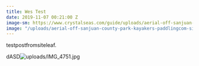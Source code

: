 ```yaml
---
title: Wes Test
date: 2019-11-07 00:21:00 Z
image-sm: https://www.crystalseas.com/guide/uploads/aerial-off-sanjuan-county-park-kayakers-paddlingcom-size_emlpii%5B1%5D.jpg
image: "/uploads/aerial-off-sanjuan-county-park-kayakers-paddlingcom-size_emlpii%5B1%5D.jpg"
---
```


testpostfromsiteleaf.

dASD![uploads/IMG_4751.jpg](/uploads/IMG_4751.jpg)
